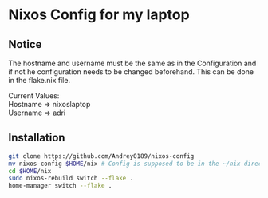 # Nixos Config for my laptop

## Notice
The hostname and username must be the same as in the Configuration 
and if not he configuration needs to be changed beforehand.
This can be done in the flake.nix file. 

Current Values: <br>
Hostname => nixoslaptop <br>
Username => adri


## Installation
```bash
git clone https://github.com/Andrey0189/nixos-config
mv nixos-config $HOME/nix # Config is supposed to be in the ~/nix directory
cd $HOME/nix
sudo nixos-rebuild switch --flake .
home-manager switch --flake .
```
